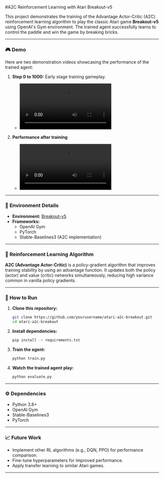 #A2C Reinforcement Learning with Atari Breakout-v5 

This project demonstrates the training of the Advantage Actor-Critic (A2C) reinforcement learning algorithm to play the classic Atari game **Breakout-v5** using OpenAI's Gym environment. The trained agent successfully learns to control the paddle and win the game by breaking bricks.

---

### 🎮 **Demo**
Here are two demonstration videos showcasing the performance of the trained agent:

1. **Step 0 to 1000:** Early stage training gameplay.
   - ![Step 0 to 1000](./test-videos/rl-video-step-0-to-step-1000.mp4)

2. **Performance after training**  
   - ![4 Wins Performance](rl-video-step-0-to-step-1000_4win.mp4)

---

### 🔧 **Environment Details**
- **Environment:** [Breakout-v5](https://ale.farama.org/environments/breakout/)  
- **Frameworks:** 
  - OpenAI Gym
  - PyTorch
  - Stable-Baselines3 (A2C implementation)  

---

### 🧠 **Reinforcement Learning Algorithm**
**A2C (Advantage Actor-Critic)** is a policy-gradient algorithm that improves training stability by using an advantage function. It updates both the policy (actor) and value (critic) networks simultaneously, reducing high variance common in vanilla policy gradients.

---

### 🚀 **How to Run**

1. **Clone this repository:**
   ```bash
   git clone https://github.com/yourusername/atari-a2c-breakout.git
   cd atari-a2c-breakout
   ```

2. **Install dependencies:**
   ```bash
   pip install -r requirements.txt
   ```

3. **Train the agent:**
   ```bash
   python train.py
   ```

4. **Watch the trained agent play:**
   ```bash
   python evaluate.py
   ```

---



### ⚙️ **Dependencies**
- Python 3.8+
- OpenAI Gym
- Stable-Baselines3
- PyTorch

---

### 📈 **Future Work**
- Implement other RL algorithms (e.g., DQN, PPO) for performance comparison.
- Fine-tune hyperparameters for improved performance.
- Apply transfer learning to similar Atari games.

---


